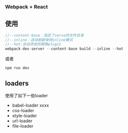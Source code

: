
### Webpack + React

## 使用
```js
//--content-base：指定了serve的文件目录
//--inline：自动刷新使用inline模式
//--hot:自动添加热替换plugin
webpack-dev-server --content-base build --inline --hot
```
或者

```js
npm run dev
```

## loaders
使用了如下一些loader
* babel-loader
  xxxx
* css-loader
* style-loader
* url-loader
* file-loader